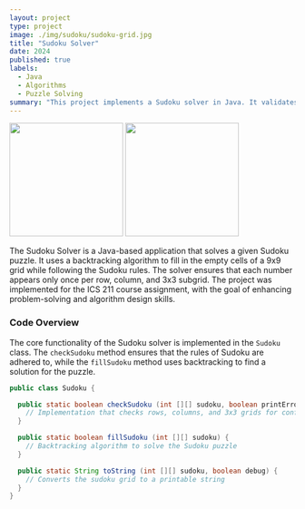 ```yaml
---
layout: project
type: project
image: ./img/sudoku/sudoku-grid.jpg
title: "Sudoku Solver"
date: 2024
published: true
labels:
  - Java
  - Algorithms
  - Puzzle Solving
summary: "This project implements a Sudoku solver in Java. It validates the grid and finds a solution using backtracking."
---
```


<div class="text-center p-4">
  <img width="200px" src="./img/sudoku/sudoku-puzzle.png" class="img-thumbnail">
  <img width="200px" src="./img/sudoku/sudoku-filled.png" class="img-thumbnail">
</div>

The Sudoku Solver is a Java-based application that solves a given Sudoku puzzle. It uses a backtracking algorithm to fill in the empty cells of a 9x9 grid while following the Sudoku rules. The solver ensures that each number appears only once per row, column, and 3x3 subgrid. The project was implemented for the ICS 211 course assignment, with the goal of enhancing problem-solving and algorithm design skills.

### Code Overview

The core functionality of the Sudoku solver is implemented in the `Sudoku` class. The `checkSudoku` method ensures that the rules of Sudoku are adhered to, while the `fillSudoku` method uses backtracking to find a solution for the puzzle.

```java
public class Sudoku {

  public static boolean checkSudoku (int [][] sudoku, boolean printErrors) {
    // Implementation that checks rows, columns, and 3x3 grids for conflicts
  }

  public static boolean fillSudoku (int [][] sudoku) {
    // Backtracking algorithm to solve the Sudoku puzzle
  }

  public static String toString (int [][] sudoku, boolean debug) {
    // Converts the sudoku grid to a printable string
  }
}
